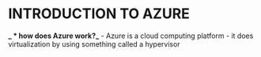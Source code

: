 # **INTRODUCTION TO AZURE**
 **_ * how does Azure work?_**
       - Azure is a cloud computing platform
       - it does virtualization by using something called a hypervisor
